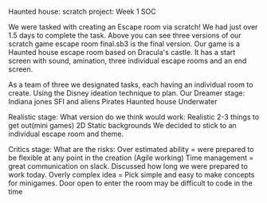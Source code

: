 Haunted house: scratch project: Week 1 SOC

We were tasked with creating an Escape room via scratch! We had just over 1.5 days to complete the task. Above you can see three versions of our scratch game escape room final.sb3 is the final version. Our game is a Haunted house escape room based on Dracula's castle. It has a start screen with sound, amination, three individual escape rooms and an end screen. 
 
As a team of three we designated tasks, each having an individual room to create. Using the Disney ideation technique to plan. 
Our Dreamer stage:
Indiana jones
SFI and aliens
Pirates
Haunted house
Underwater




Realistic stage:
What version do we think would work:
Realistic 2-3 things to get out(mini games)
2D
Static backgrounds
We decided to stick to an individual escape room and theme.

Critics stage:
What are the risks:
Over estimated ability = were prepared to be flexible at any point in the creation (Agile working)
Time management = great communication on slack. Discussed how long we were prepared to work today. 
Overly complex idea = Pick simple and easy to make concepts for minigames.
Door open to enter the room may be difficult to code in the time
